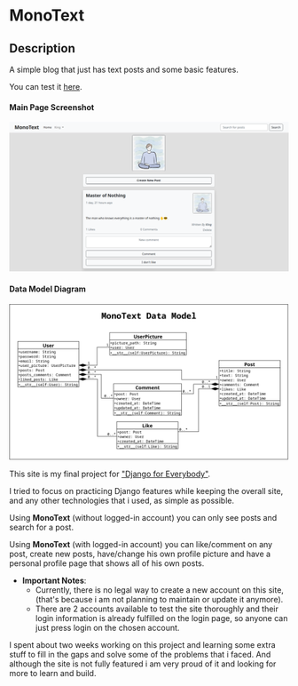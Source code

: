 # MonoText

## Description

A simple blog that just has text posts and some basic features.

You can test it [here](https://husseinkandil.pythonanywhere.com/monotext/).

#### Main Page Screenshot

![Screenshot of the MonoText site's main page.](./assets/screenshots/monotext_main_page.png)

#### Data Model Diagram

![MonoText data model diagram.](./assets/diagrams/monotext_model_diagram_01.png)

This site is my final project for ["Django for Everybody"](https://www.dj4e.com/).

I tried to focus on practicing Django features while keeping the overall site, and any other technologies that i used, as simple as possible.

Using **MonoText** (without logged-in account) you can only see posts and search for a post.

Using **MonoText** (with logged-in account) you can like/comment on any post, create new posts, have/change his own profile picture and have a personal profile page that shows all of his own posts.

- **Important Notes**:
  - Currently, there is no legal way to create a new account on this site, (that's because i am not planning to maintain or update it anymore).
  - There are 2 accounts available to test the site thoroughly and their login information is already fulfilled on the login page, so anyone can just press login on the chosen account.

I spent about two weeks working on this project and learning
some extra stuff to fill in the gaps and solve some of the problems that i faced. And although the site is not fully featured i am very proud of it and looking for more to learn and build.

